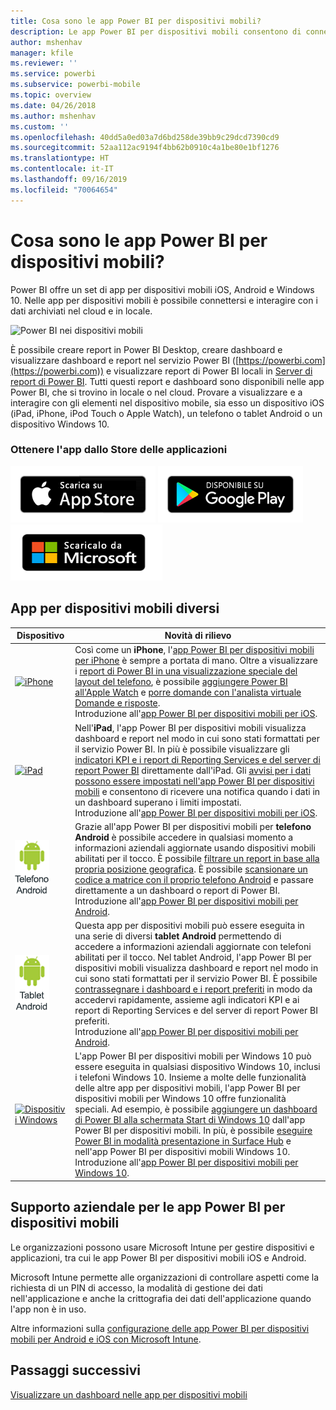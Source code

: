 ```yaml
---
title: Cosa sono le app Power BI per dispositivi mobili?
description: Le app Power BI per dispositivi mobili consentono di connettersi ai dati locali o nel cloud. Visualizzare report e dashboard di Power BI nel dispositivo mobile.
author: mshenhav
manager: kfile
ms.reviewer: ''
ms.service: powerbi
ms.subservice: powerbi-mobile
ms.topic: overview
ms.date: 04/26/2018
ms.author: mshenhav
ms.custom: ''
ms.openlocfilehash: 40dd5a0ed03a7d6bd258de39bb9c29dcd7390cd9
ms.sourcegitcommit: 52aa112ac9194f4bb62b0910c4a1be80e1bf1276
ms.translationtype: HT
ms.contentlocale: it-IT
ms.lasthandoff: 09/16/2019
ms.locfileid: "70064654"
---
```

# <a name="what-are-the-power-bi-mobile-apps"></a>Cosa sono le app Power BI per dispositivi mobili?
Power BI offre un set di app per dispositivi mobili iOS, Android e Windows 10. Nelle app per dispositivi mobili è possibile connettersi e interagire con i dati archiviati nel cloud e in locale. 

![Power BI nei dispositivi mobili](./media/mobile-apps-for-mobile-devices/power-bi-mobile-apps-all-up.png)

È possibile creare report in Power BI Desktop, creare dashboard e visualizzare dashboard e report nel servizio Power BI ([https://powerbi.com](https://powerbi.com)) e visualizzare report di Power BI locali in [Server di report di Power BI](../../report-server/get-started.md). Tutti questi report e dashboard sono disponibili nelle app Power BI, che si trovino in locale o nel cloud. Provare a visualizzare e a interagire con gli elementi nel dispositivo mobile, sia esso un dispositivo iOS (iPad, iPhone, iPod Touch o Apple Watch), un telefono o tablet Android o un dispositivo Windows 10.

### <a name="get-the-app-from-the-application-store"></a>Ottenere l'app dallo Store delle applicazioni 

[![Passare a Power BI in App Store](./media/mobile-apps-for-mobile-devices/mobile-apps-app-store.png)](https://go.microsoft.com/fwlink/?LinkId=526218&clcid=0x409) [ ![Passare a Power BI in Google Play](./media/mobile-apps-for-mobile-devices/mobile-apps-google-play.png)](https://go.microsoft.com/fwlink/?LinkId=544867&clcid=0x409) [ ![Passare a Power BI in Windows Store](./media/mobile-apps-for-mobile-devices/mobile-apps-windows-store.png)](https://go.microsoft.com/fwlink/?LinkId=526478&clcid=0x409)

## <a name="mobile-apps-for-different-devices"></a>App per dispositivi mobili diversi

| **Dispositivo** | **Novità di rilievo** |
| --- | --- |
| [![iPhone](./media/mobile-apps-for-mobile-devices/iphone-logo-50-px.png)](mobile-iphone-app-get-started.md) |Così come un **iPhone**, l'[app Power BI per dispositivi mobili per iPhone](mobile-iphone-app-get-started.md) è sempre a portata di mano. Oltre a visualizzare i [report di Power BI in una visualizzazione speciale del layout del telefono](mobile-apps-view-phone-report.md), è possibile [aggiungere Power BI all'Apple Watch](mobile-apple-watch.md) e [porre domande con l'analista virtuale Domande e risposte](mobile-apps-ios-qna.md). <br/>Introduzione all'[app Power BI per dispositivi mobili per iOS](mobile-iphone-app-get-started.md). |
| [![iPad](./media/mobile-apps-for-mobile-devices/ipad-logo-50-px.png)](mobile-iphone-app-get-started.md) |Nell'**iPad**, l'app Power BI per dispositivi mobili visualizza dashboard e report nel modo in cui sono stati formattati per il servizio Power BI. In più è possibile visualizzare gli [indicatori KPI e i report di Reporting Services e del server di report Power BI](mobile-app-ssrs-kpis-mobile-on-premises-reports.md) direttamente dall'iPad. Gli [avvisi per i dati possono essere impostati nell'app Power BI per dispositivi mobili](mobile-set-data-alerts-in-the-mobile-apps.md) e consentono di ricevere una notifica quando i dati in un dashboard superano i limiti impostati. <br/>Introduzione all'[app Power BI per dispositivi mobili per iOS](mobile-iphone-app-get-started.md). |
| [![Telefono Android](media/mobile-apps-for-mobile-devices/android-phone-logo-50-px.png)](mobile-android-app-get-started.md) |Grazie all'app Power BI per dispositivi mobili per **telefono Android** è possibile accedere in qualsiasi momento a informazioni aziendali aggiornate usando dispositivi mobili abilitati per il tocco. È possibile [filtrare un report in base alla propria posizione geografica](mobile-apps-geographic-filtering.md). È possibile [scansionare un codice a matrice con il proprio telefono Android](mobile-apps-qr-code.md) e passare direttamente a un dashboard o report di Power BI. <br/>Introduzione all'[app Power BI per dispositivi mobili per Android](mobile-android-app-get-started.md). |
| [![Tablet Android](./media/mobile-apps-for-mobile-devices/android-tablet-logo-50-px.png)](mobile-android-app-get-started.md) |Questa app per dispositivi mobili può essere eseguita in una serie di diversi **tablet Android** permettendo di accedere a informazioni aziendali aggiornate con telefoni abilitati per il tocco. Nel tablet Android, l'app Power BI per dispositivi mobili visualizza dashboard e report nel modo in cui sono stati formattati per il servizio Power BI. È possibile [contrassegnare i dashboard e i report preferiti](mobile-apps-favorites.md) in modo da accedervi rapidamente, assieme agli indicatori KPI e ai report di Reporting Services e del server di report Power BI preferiti. <br/>Introduzione all'[app Power BI per dispositivi mobili per Android](mobile-android-app-get-started.md). |
| [![Dispositivi Windows](./media/mobile-apps-for-mobile-devices/win-10-logo-50-px.png)](../../desktop-getting-started.md) |L'app Power BI per dispositivi mobili per Windows 10 può essere eseguita in qualsiasi dispositivo Windows 10, inclusi i telefoni Windows 10. Insieme a molte delle funzionalità delle altre app per dispositivi mobili, l'app Power BI per dispositivi mobili per Windows 10 offre funzionalità speciali. Ad esempio, è possibile [aggiungere un dashboard di Power BI alla schermata Start di Windows 10](mobile-pin-dashboard-start-screen-windows-10-phone-app.md) dall'app Power BI per dispositivi mobili. In più, è possibile [eseguire Power BI in modalità presentazione in Surface Hub](mobile-windows-10-app-presentation-mode.md) e nell'app Power BI per dispositivi mobili Windows 10. <br/>Introduzione all'[app Power BI per dispositivi mobili per Windows 10](mobile-windows-10-phone-app-get-started.md). ||| 

## <a name="enterprise-support-for-the-power-bi-mobile-apps"></a>Supporto aziendale per le app Power BI per dispositivi mobili
Le organizzazioni possono usare Microsoft Intune per gestire dispositivi e applicazioni, tra cui le app Power BI per dispositivi mobili iOS e Android.

Microsoft Intune permette alle organizzazioni di controllare aspetti come la richiesta di un PIN di accesso, la modalità di gestione dei dati nell'applicazione e anche la crittografia dei dati dell'applicazione quando l'app non è in uso.

Altre informazioni sulla [configurazione delle app Power BI per dispositivi mobili per Android e iOS con Microsoft Intune](../../service-admin-mobile-intune.md). 

## <a name="next-steps"></a>Passaggi successivi
[Visualizzare un dashboard nelle app per dispositivi mobili](mobile-apps-quickstart-view-dashboard-report.md)


